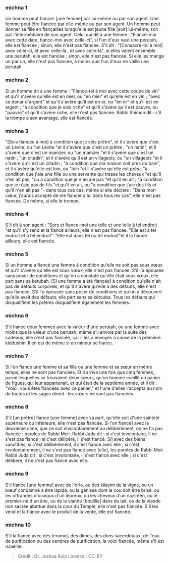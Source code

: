 
### michna 1
Un homme peut fiancer [une femme] par lui-même ou par son agent. Une femme peut être fiancée par elle-même ou par son agent. Un homme peut donner sa fille en fiançailles lorsqu'elle est jeune fille [soit] lui-même, soit par l'intermédiaire de son agent. Celui qui dit à une femme : "Fiance-moi avec cette date, fiance-moi avec celle-ci", si l'un d'eux vaut une perutah, elle est fiancée ; sinon, elle n'est pas fiancée. S'il dit : "[Consacre-toi à moi] avec celle-ci, et avec celle-là , et avec celle-là", si elles valent ensemble une perutah, elle est fiancée ; sinon, elle n'est pas fiancée. Si elle les mange un par un, elle n'est pas fiancée, à moins que l'un d'eux ne vaille une perutah.

### michna 2
Si un homme dit à une femme : "Fiance-toi à moi avec cette coupe de vin" et qu'il s'avère qu'elle est en miel, ou "en miel" et qu'elle est en vin ; "avec ce denar d'argent" et qu'il s'avère qu'il est en or, ou "en or" et qu'il est en argent ; "à condition que je sois riche" et qu'il s'avère qu'il est pauvre, ou "pauvre" et qu'il s'avère riche, elle n'est pas fiancée. Rabbi Shimon dit : s'il la trompe à son avantage, elle est fiancée.

### michna 3
"[Sois fiancée à moi] à condition que je sois prêtre", et il s'avère que c'est un Lévite, ou "un Lévite "et il s'avère que c'est un prêtre ; "un natin", et il s'avère que c'est un mamzer, ou "un mamzer "et il s'avère que c'est un natin ; "un citadin", et il s'avère qu'il est un villageois, ou "un villageois "et il s'avère qu'il est un citadin ; "à condition que ma maison soit près du bain", et il s'avère qu'elle est loin, ou "loin "et il s'avère qu'elle est près ; "à condition que j'aie une fille ou une servante qui tresse les cheveux "et qu'il n'en ait pas, "ou à condition que je n'en aie pas "et qu'il en ait ; "à condition que je n'aie pas de fils "et qu'il en ait, ou "à condition que j'aie des fils et qu'il n'en ait pas "- dans tous ces cas, même si elle déclare : "Dans mon cœur, j'aurais accepté de me fiancer à lui dans tous les cas", elle n'est pas fiancée. De même, si elle le trompe.

### michna 4
S'il dit à son agent : "Sors et fiance-moi une telle et une telle à tel endroit "et qu'il s'y rend et la fiance ailleurs, elle n'est pas fiancée. "Elle est à tel endroit et à tel endroit". "Elle est dans tel ou tel endroit"et il la fiance ailleurs, elle est fiancée.

### michna 5
Si un homme a fiancé une femme à condition qu'elle ne soit pas sous vœux et qu'il s'avère qu'elle est sous vœux, elle n'est pas fiancée. S'il l'a épousée sans poser de conditions et qu'on a constaté qu'elle était sous vœux, elle part sans sa ketubah. [Si une femme a été fiancée] à condition qu'elle n'ait pas de défauts corporels, et qu'il s'avère qu'elle a des défauts, elle n'est pas fiancée. S'il l'a épousée sans poser de conditions et qu'on a découvert qu'elle avait des défauts, elle part sans sa kétouba. Tous les défauts qui disqualifient les prêtres disqualifient également les femmes.

### michna 6
S'il fiance deux femmes avec la valeur d'une perutah, ou une femme avec moins que la valeur d'une perutah, même s'il envoie par la suite des cadeaux, elle n'est pas fiancée, car il les a envoyés à cause de la première kiddushin. Il en est de même si un mineur se fiance.

### michna 7
Si l'on fiance une femme et sa fille ou une femme et sa sœur en même temps, elles ne sont pas fiancées. Et il arriva une fois que cinq femmes, parmi lesquelles se trouvaient deux sœurs, qu'un homme cueillit un panier de figues, qui leur appartenait, et qui était de la septième année, et il dit : "Voici, vous êtes fiancées avec ce panier," et l'une d'elles l'accepta au nom de toutes et les sages dirent : les sœurs ne sont pas fiancées.

### michna 8
S'il [un prêtre] fiance [une femme] avec sa part, qu'elle soit d'une sainteté supérieure ou inférieure, elle n'est pas fiancée. Si l'on fiance] avec la deuxième dîme, que ce soit involontairement ou délibérément, on ne l'a pas fiancée : paroles de Rabbi Meir. Rabbi Juda dit : si c'est involontaire, il ne s'est pas fiancé ; si c'est délibéré, il s'est fiancé. Si] avec des biens sanctifiés, si c'est délibérément, il s'est fiancé avec elle ; si c'est involontairement, il ne s'est pas fiancé avec [elle], les paroles de Rabbi Meir. Rabbi Juda dit : si c'est involontaire, il s'est fiancé avec elle ; si c'est délibéré, il ne s'est pas fiancé avec elle.

### michna 9
S'il fiance [une femme] avec de l'orla, ou des kilayim de la vigne, ou un bœuf condamné à être lapidé, ou la génisse dont le cou doit être brisé, ou les offrandes d'oiseaux d'un lépreux, ou les cheveux d'un naziréen, ou le premier-né d'un âne, ou de la viande [bouillie] dans du lait, ou de la viande non sacrée abattue dans la cour du Temple, elle n'est pas fiancée. S'il les vend et la fiance avec le produit de la vente, elle est fiancée.

### michna 10
S'il la fiance avec des terumot, des dîmes, des dons sacerdotaux, de l'eau de purification ou des cendres de purification, la voici fiancée, même s'il est israélite.

>Crédit : Dr. Joshua Kulp
>Licence : CC-BY